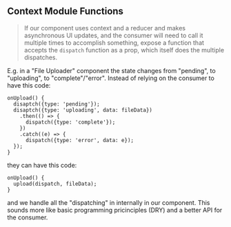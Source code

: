 ## Context Module Functions

> If our component uses context and a reducer and makes asynchronous UI updates, and the consumer will need to call it multiple times to accomplish something, expose a function that accepts the `dispatch` function as a prop, which itself does the multiple dispatches.

E.g. in a "File Uploader" component the state changes from "pending", to "uploading", to "complete"/"error".  Instead of relying on the consumer to have this code:

```
onUpload() {
  disaptch({type: 'pending'});
  disaptch({type: 'uploading', data: fileData})
    .then(() => {
      dispatch({type: 'complete'});
    })
    .catch((e) => {
      dispatch({type: 'error', data: e});
  });
}
```

they can have this code:
```
onUpload() {
  upload(dispatch, fileData);
}
```
and we handle all the "dispatching" in internally in our component. This sounds more like basic programming pricinciples (DRY) and a better API for the consumer.
